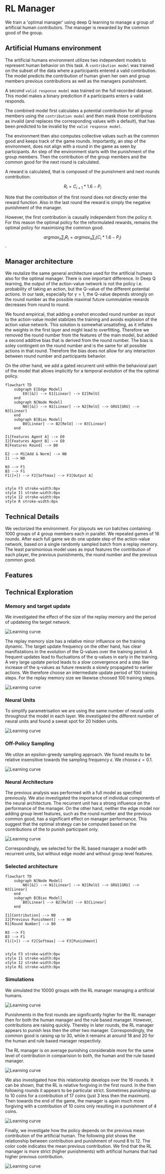 # RL Manager

We train a 'optimal manager' using deep Q learning to manage a group of
artificial human contributors. The manager is rewarded by the common good of the group.

## Artificial Humans environment

The artificial humans environment utilizes two independent models to represent
human behavior on this task. A `contribution model` was trained on the subset of
the data where a participants entered a valid contribution. The model predicts
the contribution of human given her own and group members previous contributions
as well as the managers punishment.

A second `valid response model` was trained on the full recorded dataset. This
model makes a binary predicition if a participants enters a valid responds.

The combined model first calculates a potential contribution for all group
members using the `contribution model` and then mask those contributions as
invalid (and replaces the corresponding values with a default), that has been
predicted to be invalid by the `valid response model`.

The environment then also computes collective values such as the common good and
keeps track of the game rounds. Importantly, an step of the environment, does not
align with a round in the game as seen by participants. An step of the
environment starts with the punishment of the group members. Then the
contribution of the group members and the common good for the next round is calculated.

A reward is calculated, that is composed of the punishment and next rounds
contribution.

$$
R_i = C_{i+1} * 1.6 - P_{i}
$$

Note that the contribution of the first round does not directly enter the reward
function. Also in the last round the reward is simply the negative punishment of
the manager.

However, the first contribution is causally independent from the policy ${\pi}$.
For this reason the optimal policy for the reformulated rewards, remains the
optimal policy for maximising the common good.

$$
arg max_{\pi} \sum_i R_i = arg max_{\pi} \sum_i (C_i * 1.6 - P_i)
$$.

## Manager architecture

We reutalize the same general architecture used for the artificial humans also
for the optimal manager. There is one important difference. In Deep Q learning,
the output of the action-value network is not the policy i.e. probability of taking
an action, but the Q-value of the different potential actions. In our task,
especially for $\gamma = 1$, the Q-value depends strongly on the round number as
the possible maximal future cummulative rewards decreases from round to round.

We found empirical, that adding a onehot encoded round number as input to the
action-value model stabilzes the training and avoids explosion of the action value
network. This solution is somewhat unsatisfing, as it inflates the weights in
the first layer and might lead to overfitting. Therefore we removed the round
number from the features of the main model, but added a second additive bias
that is derived from the round number. The bias is soley contingent on the round
number and is the same for all possible actions in that round. Therefore the
bias does not allow for any interaction between round number and
participants behavior.

On the other hand, we add a gated recurrent unit within the behavioral part of
the model that allows implicitly for a temporal evolution of the the optimal policy.

```mermaid
flowchart TD
    subgraph E[Edge Model]
        E0([&]) --> E1[Linear] --> E2[RelU]
    end
    subgraph N[Node Model]
        N0([&]) --> N1[Linear] --> N2[RelU] --> GRU1[GRU] --> N3[Linear]
    end
    subgraph B[Bias Model]
        B0[Linear] --> B2[RelU] --> B3[Linear]
    end

I1[Features Agent A] --> E0
I2[Features Agent B] --> E0
R[Features Round] --> B0

E2 --> M1[Add & Norm] --> N0
I1 --> N0

N3 --> F1
B3 --> F1
F1([+]) --> F2[Softmax] --> F3[Output A]


style F3 stroke-width:0px
style I1 stroke-width:0px
style I2 stroke-width:0px
style R stroke-width:0px
```


## Technical Details

We vectorized the environment. For playouts we run batches containing 1000
groups of 4 group members each in parallel. We repeated games of 16 rounds.
After each full game we do one update step of the action-value network, based on
a single randomly sampled batch from a replay memory. The least parsimonious
model uses as input features the contribution of each player, the previous
punishments, the round number and the previous common good.

## Features

## Technical Exploration

### Memory and target update

We investigated the effect of the size of the replay memory and the period of updateing the target network.

![Learning
curve](../notebooks/manager_evaluation/plots/16_target_updated2/lc_q_values.jpg)

The replay memory size has a relative minor influence on the training dynamic.
The target update frequency on the other hand, has clear manifistations in the
evolution of the Q-values over the training period. A frequent updates lead
to fluctuations of the q-values in early in the training. A very large update
period leads to a slow convergence and a step like increase of the q-values as future rewards a slowly propagated to earlier actions. We therefore choose an
intermediate update period of 100 training steps. For the replay memory size we
likewise choosed 100 training steps.


![Learning
curve](../notebooks/manager_evaluation/plots/16_target_updated2/average_common_good.jpg)


### Neural Units

To simplify parametrisation we are using the same number of neural units
throughout the model in each layer. We investigated the different number of
neural units and found a sweat spot for 20 hidden units.

![Learning
curve](../notebooks/manager_evaluation/plots/13_hiddensize/average_common_good.jpg)

### Off-Policy Sampling

We utilze an epsilon-greedy sampling approach. We found results to be relative
insensitive towards the sampling frequency $\epsilon$. We choose $\epsilon = 0.1$.

![Learning
curve](../notebooks/manager_evaluation/plots/14_eps/average_common_good.jpg)

### Neural Architecture

The previous analysis was performed with a full model as specified previously.
We also investigated the importance of individual components of the neural
architecture. The recurrent unit has a strong influence on the performance of
the manager. On the other hand, neither the edge model nor adding group
level features, such as the round number and the previous common good, has a
significant effect on manager performance. This suggest that the optimal
strategy can be computed based on the contributions of the to punish participant
only.

![Learning
curve](../notebooks/manager_evaluation/plots/17_model/average_common_good.jpg)

Correspondingly, we selected for the RL based manager a model with recurrent
units, but without edge model and without group level features.

### Selected architecture

```mermaid
flowchart TD
    subgraph N[Node Model]
        N0([&]) --> N1[Linear] --> N2[RelU] --> GRU1[GRU] --> N3[Linear]
    end
    subgraph B[Bias Model]
        B0[Linear] --> B2[RelU] --> B3[Linear]
    end

I1[Contribution] --> N0
I2[Previous Punishment] --> N0
R1[Round Number] --> B0

N3 --> F1
B3 --> F1
F1([+]) --> F2[Softmax] --> F3[Punishment]


style F3 stroke-width:0px
style I1 stroke-width:0px
style I2 stroke-width:0px
style R1 stroke-width:0px
```


### Simulations

We simulated the 10000 groups with the RL manager managing a artificial humans.

![Learning
curve](../notebooks/test_manager/plots/simulate_ah_om/comparison_pilot.jpg)

Punishments in the first rounds are significantly higher for the RL manager then
for both the human
manager and the rule based manager. However,
contributions are raising quickly. Thereby in later rounds, the RL manager
appears to punish less then the other two manager. Correspondingly, the common
good is raising up to 30, while it remains at around 18 and 20 for the human and
rule based manager respectivly.

The RL manager is on average punishing considerable more for the same level of
contribution in comparision to both, the human and the rule based manager.

![Learning
curve](../notebooks/test_manager/plots/simulate_ah_om/comparison_pilot_policy.jpg)

We also investigated how this relationship develops over the 16 rounds. It can
be shown, that the RL is relative forgiving in the first round. In the then
following rounds it appears to be particular strict. Sometimes punishing up to
10 coins for a contribution of 17 coins (just 3 less then the maximum). Then
towards the end of the game, the manager is again much more forgiving with a
contribution of 10 coins only resulting in a punishment of 4 coins.

![Learning
curve](../notebooks/test_manager/plots/simulate_ah_om/policy_round_number.jpg)

Finally, we investigate how the policy depends on the previous mean contribution of the
artificial human. The following plot shows the relationship between contribution
and punishment of round 8 to 12. The color code indicates the mean previous
contribution. We find that the RL manager is more strict (higher punishments)
with artificial humans that had higher previous contribution.

![Learning
curve](../notebooks/test_manager/plots/simulate_ah_om/policy_prev_contribution.jpg)



